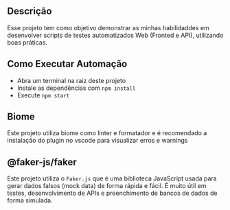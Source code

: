 ## Descrição
Esse projeto tem como objetivo demonstrar as minhas habilidaddes em desenvolver scripts de testes automatizados Web (Fronted e API), utilizando boas práticas.

## Como Executar Automação
- Abra um terminal na raiz deste projeto
- Instale as dependências com `npm install` 
- Execute `npm start`

## Biome
Este projeto utiliza biome como linter e formatador e é recomendado a instalação do plugin no vscode para visualizar erros e warnings

## @faker-js/faker
Este projeto utiliza o `Faker.js` que
 é uma biblioteca JavaScript usada para gerar dados falsos (mock data) de forma rápida e fácil. É muito útil em testes, desenvolvimento de APIs e preenchimento de bancos de dados de forma simulada.

